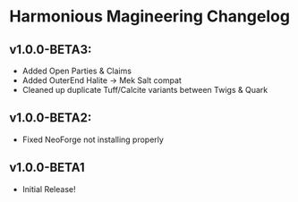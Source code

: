 # Harmonious Magineering Changelog

## v1.0.0-BETA3:

- Added Open Parties & Claims
- Added OuterEnd Halite -> Mek Salt compat
- Cleaned up duplicate Tuff/Calcite variants between Twigs & Quark

## v1.0.0-BETA2:

- Fixed NeoForge not installing properly

## v1.0.0-BETA1

- Initial Release!